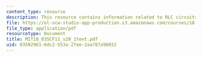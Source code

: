 ```yaml
---
content_type: resource
description: This resource contains information related to RLC circuits.
file: https://ol-ocw-studio-app-production.s3.amazonaws.com/courses/18-03sc-differential-equations-fall-2011/035929616dc2553a2fee2aa787a96652_MIT18_03SCF11_s20_1text.pdf
file_type: application/pdf
resourcetype: Document
title: MIT18_03SCF11_s20_1text.pdf
uid: 03592961-6dc2-553a-2fee-2aa787a96652
---
```

